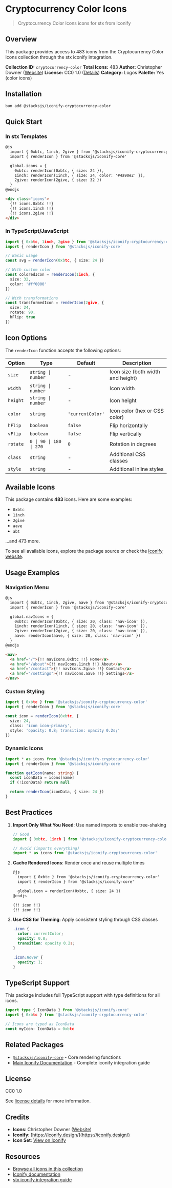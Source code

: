 # Cryptocurrency Color Icons

> Cryptocurrency Color Icons icons for stx from Iconify

## Overview

This package provides access to 483 icons from the Cryptocurrency Color Icons collection through the stx iconify integration.

**Collection ID:** `cryptocurrency-color`
**Total Icons:** 483
**Author:** Christopher Downer ([Website](https://github.com/atomiclabs/cryptocurrency-icons))
**License:** CC0 1.0 ([Details](https://creativecommons.org/publicdomain/zero/1.0/))
**Category:** Logos
**Palette:** Yes (color icons)

## Installation

```bash
bun add @stacksjs/iconify-cryptocurrency-color
```

## Quick Start

### In stx Templates

```html
@js
  import { 0xbtc, 1inch, 2give } from '@stacksjs/iconify-cryptocurrency-color'
  import { renderIcon } from '@stacksjs/iconify-core'

  global.icons = {
    0xbtc: renderIcon(0xbtc, { size: 24 }),
    1inch: renderIcon(1inch, { size: 24, color: '#4a90e2' }),
    2give: renderIcon(2give, { size: 32 })
  }
@endjs

<div class="icons">
  {!! icons.0xbtc !!}
  {!! icons.1inch !!}
  {!! icons.2give !!}
</div>
```

### In TypeScript/JavaScript

```typescript
import { 0xbtc, 1inch, 2give } from '@stacksjs/iconify-cryptocurrency-color'
import { renderIcon } from '@stacksjs/iconify-core'

// Basic usage
const svg = renderIcon(0xbtc, { size: 24 })

// With custom color
const coloredIcon = renderIcon(1inch, {
  size: 32,
  color: '#ff0000'
})

// With transformations
const transformedIcon = renderIcon(2give, {
  size: 24,
  rotate: 90,
  hFlip: true
})
```

## Icon Options

The `renderIcon` function accepts the following options:

| Option | Type | Default | Description |
|--------|------|---------|-------------|
| `size` | `string \| number` | - | Icon size (both width and height) |
| `width` | `string \| number` | - | Icon width |
| `height` | `string \| number` | - | Icon height |
| `color` | `string` | `'currentColor'` | Icon color (hex or CSS color) |
| `hFlip` | `boolean` | `false` | Flip horizontally |
| `vFlip` | `boolean` | `false` | Flip vertically |
| `rotate` | `0 \| 90 \| 180 \| 270` | `0` | Rotation in degrees |
| `class` | `string` | - | Additional CSS classes |
| `style` | `string` | - | Additional inline styles |

## Available Icons

This package contains **483** icons. Here are some examples:

- `0xbtc`
- `1inch`
- `2give`
- `aave`
- `abt`

...and 473 more.

To see all available icons, explore the package source or check the [Iconify website](https://icon-sets.iconify.design/cryptocurrency-color/).

## Usage Examples

### Navigation Menu

```html
@js
  import { 0xbtc, 1inch, 2give, aave } from '@stacksjs/iconify-cryptocurrency-color'
  import { renderIcon } from '@stacksjs/iconify-core'

  global.navIcons = {
    0xbtc: renderIcon(0xbtc, { size: 20, class: 'nav-icon' }),
    1inch: renderIcon(1inch, { size: 20, class: 'nav-icon' }),
    2give: renderIcon(2give, { size: 20, class: 'nav-icon' }),
    aave: renderIcon(aave, { size: 20, class: 'nav-icon' })
  }
@endjs

<nav>
  <a href="/">{!! navIcons.0xbtc !!} Home</a>
  <a href="/about">{!! navIcons.1inch !!} About</a>
  <a href="/contact">{!! navIcons.2give !!} Contact</a>
  <a href="/settings">{!! navIcons.aave !!} Settings</a>
</nav>
```

### Custom Styling

```typescript
import { 0xbtc } from '@stacksjs/iconify-cryptocurrency-color'
import { renderIcon } from '@stacksjs/iconify-core'

const icon = renderIcon(0xbtc, {
  size: 24,
  class: 'icon icon-primary',
  style: 'opacity: 0.8; transition: opacity 0.2s;'
})
```

### Dynamic Icons

```typescript
import * as icons from '@stacksjs/iconify-cryptocurrency-color'
import { renderIcon } from '@stacksjs/iconify-core'

function getIcon(name: string) {
  const iconData = icons[name]
  if (!iconData) return null

  return renderIcon(iconData, { size: 24 })
}
```

## Best Practices

1. **Import Only What You Need**: Use named imports to enable tree-shaking
   ```typescript
   // Good
   import { 0xbtc, 1inch } from '@stacksjs/iconify-cryptocurrency-color'

   // Avoid (imports everything)
   import * as icons from '@stacksjs/iconify-cryptocurrency-color'
   ```

2. **Cache Rendered Icons**: Render once and reuse multiple times
   ```html
   @js
     import { 0xbtc } from '@stacksjs/iconify-cryptocurrency-color'
     import { renderIcon } from '@stacksjs/iconify-core'

     global.icon = renderIcon(0xbtc, { size: 24 })
   @endjs

   {!! icon !!}
   {!! icon !!}
   ```

3. **Use CSS for Theming**: Apply consistent styling through CSS classes
   ```css
   .icon {
     color: currentColor;
     opacity: 0.8;
     transition: opacity 0.2s;
   }

   .icon:hover {
     opacity: 1;
   }
   ```

## TypeScript Support

This package includes full TypeScript support with type definitions for all icons.

```typescript
import type { IconData } from '@stacksjs/iconify-core'
import { 0xbtc } from '@stacksjs/iconify-cryptocurrency-color'

// Icons are typed as IconData
const myIcon: IconData = 0xbtc
```

## Related Packages

- [`@stacksjs/iconify-core`](../iconify-core) - Core rendering functions
- [Main Iconify Documentation](../../docs/iconify.md) - Complete iconify integration guide

## License

CC0 1.0

See [license details](https://creativecommons.org/publicdomain/zero/1.0/) for more information.

## Credits

- **Icons**: Christopher Downer ([Website](https://github.com/atomiclabs/cryptocurrency-icons))
- **Iconify**: [https://iconify.design/](https://iconify.design/)
- **Icon Set**: [View on Iconify](https://icon-sets.iconify.design/cryptocurrency-color/)

## Resources

- [Browse all icons in this collection](https://icon-sets.iconify.design/cryptocurrency-color/)
- [Iconify documentation](https://iconify.design/docs/)
- [stx iconify integration guide](../../docs/iconify.md)
